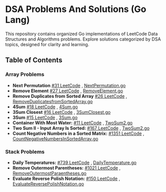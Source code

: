 # DSA Problems And Solutions (Go Lang)

This repository contains organized Go implementations of LeetCode Data Structures and Algorithms problems. Explore solutions categorized by DSA topics, designed for clarity and learning.

## Table of Contents

### Array Problems

-   **Next Permutation** [#31 LeetCode](https://leetcode.com/problems/next-permutation/?envType=problem-list-v2&envId=array) , [NextPermutation.go](./Src/LeetCode/NextPermutation.go)
-   **Remove Element** [#27 LeetCode](https://leetcode.com/problems/remove-element/description/?envType=problem-list-v2&envId=array) , [RemoveElement.go](./Src/LeetCode/RemoveElement.go)
-   **Remove Duplicates from Sorted Array** [#26 LeetCode](https://leetcode.com/problems/remove-duplicates-from-sorted-array/description/?envType=problem-list-v2&envId=array) , [RemoveDuplicatesfromSortedArray.go](./Src/LeetCode/RemoveDuplicatesfromSortedArray.go)
-   **4Sum** [#18 LeetCode](https://leetcode.com/problems/3sum-closest/description/?envType=problem-list-v2&envId=array) , [4Sum.go](./Src/LeetCode/4Sum.go)
-   **3Sum Closest** [#16 LeetCode](https://leetcode.com/problems/3sum-closest/description/?envType=problem-list-v2&envId=array) , [3SumClosest.go](./Src/LeetCode/3SumClosest.go)
-   **3Sum** [#15 LeetCode](https://leetcode.com/problems/3sum/?envType=problem-list-v2&envId=array) , [3Sum.go](./Src/LeetCode/3Sum.go)
-   **Container With Most Water:** [#11 LeetCode](https://leetcode.com/problems/container-with-most-water/description/?envType=problem-list-v2&envId=array) , [TwoSum2.go](./Src/LeetCode/ContainerWithMostWater.go)
-   **Two Sum II - Input Array Is Sorted:** [#167 LeetCode](https://leetcode.com/problems/two-sum-ii-input-array-is-sorted/description/?envType=problem-list-v2&envId=array) , [TwoSum2.go](./Src/LeetCode/TwoSum2.go)
-   **Count Negative Numbers in a Sorted Matrix:** [#1351 LeetCode](https://leetcode.com/problems/count-negative-numbers-in-a-sorted-matrix/description/?envType=problem-list-v2&envId=array) , [CountNegativeNumbersInSortedArray.go](./Src/LeetCode/CountNegativeNumbersInSortedArray.go)


### Stack Problems

-   **Daily Temperatures:** [#739 LeetCode](https://leetcode.com/problems/daily-temperatures/description/) , [DailyTemperature.go](./Src/LeetCode//DailyTemperature.go)
-   **Remove Outermost Parentheses:** [#1021 LeetCode](https://leetcode.com/problems/remove-outermost-parentheses/description/) , [RemoveOutermostParaentheses.go](./Src/LeetCode/RemoveOutermostParaentheses.go)
-   **Evaluate Reverse Polish Notation:** [#150 LeetCode](https://leetcode.com/problems/evaluate-reverse-polish-notation/description/) , [EvaluateReversePolishNotation.go](./Src/LeetCode//EvaluateReversePolishNotation.go)

